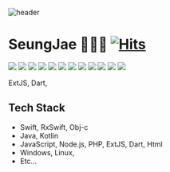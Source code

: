 ![header](https://capsule-render.vercel.app/api?type=waving&color=816AFF&height=300&section=header&text=Seung%20Jae&fontSize=90&fontColor=000000)

# SeungJae 👋👋👋 [![Hits](https://hits.seeyoufarm.com/api/count/incr/badge.svg?url=https%3A%2F%2Fgithub.com%2Fseungjae79&count_bg=%233D82CA&title_bg=%23555555&icon=&icon_color=%23E7E7E7&title=hits&edge_flat=false)](https://hits.seeyoufarm.com)
<p>
  <img src="https://img.shields.io/badge/iOS-000000?style=flat&logo=iOS&logoColor=white"/>
  <img src="https://img.shields.io/badge/swift-F54A2A?style=flat&logo=swift&logoColor=white"/>
  <img src="https://img.shields.io/badge/react-20232a?style=flat&logo=react&logoColor=61DAFB"/>
  <img src="https://img.shields.io/badge/Android-3DDC84?style=flat&logo=Android&logoColor=white"/>
  <img src="https://img.shields.io/badge/Flutter-02569B?style=flat&logo=Flutter&logoColor=white"/>
  <img src="https://img.shields.io/badge/Sencha-86BC40?style=flat&logo=Sencha&logoColor=white"/>
  <img src="https://img.shields.io/badge/JavaScript-efd919?style=flat&logo=JavaScript&logoColor=black"/>
  <img src="https://img.shields.io/badge/dart-0175C2?style=flat&logo=dart&logoColor=white"/>  
  <img src="https://img.shields.io/badge/HTML5-ea8035?style=flat&logo=HTML5&logoColor=white"/> 
  <img src="https://img.shields.io/badge/PHP-777BB4?style=flat&logo=PHP&logoColor=white"/>
  <img src="https://img.shields.io/badge/Node.js-339933?style=flat&logo=Node.js&logoColor=white"/> 
  <img src="https://img.shields.io/badge/c++-00599C?style=flat&logo=c%2B%2B&logoColor=white"/>
  
  ExtJS, Dart, 
  
  
  
</p> 

##  Tech Stack
- Swift, RxSwift, Obj-c
- Java, Kotlin
- JavaScript, Node.js, PHP, ExtJS, Dart, Html
- Windows, Linux, 
- Etc...

